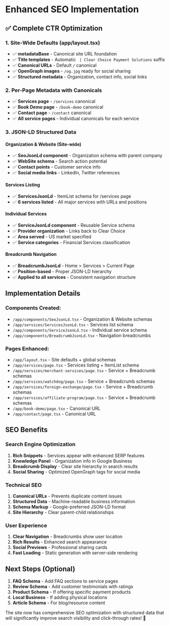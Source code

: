 # Enhanced SEO Implementation

## ✅ Complete CTR Optimization

### 1. Site-Wide Defaults (app/layout.tsx)
- ✅ **metadataBase** - Canonical site URL foundation
- ✅ **Title templates** - Automatic ` | Clear Choice Payment Solutions` suffix
- ✅ **Canonical URLs** - Default `/` canonical
- ✅ **OpenGraph images** - `/og.jpg` ready for social sharing
- ✅ **Structured metadata** - Organization, contact info, social links

### 2. Per-Page Metadata with Canonicals
- ✅ **Services page** - `/services` canonical
- ✅ **Book Demo page** - `/book-demo` canonical  
- ✅ **Contact page** - `/contact` canonical
- ✅ **All service pages** - Individual canonicals for each service

### 3. JSON-LD Structured Data

#### Organization & Website (Site-wide)
- ✅ **SeoJsonLd component** - Organization schema with parent company
- ✅ **WebSite schema** - Search action potential
- ✅ **Contact points** - Customer service info
- ✅ **Social media links** - LinkedIn, Twitter references

#### Services Listing 
- ✅ **ServicesJsonLd** - ItemList schema for /services page
- ✅ **6 services listed** - All major services with URLs and positions

#### Individual Services
- ✅ **ServiceJsonLd component** - Reusable Service schema
- ✅ **Provider organization** - Links back to Clear Choice
- ✅ **Area served** - US market specified
- ✅ **Service categories** - Financial Services classification

#### Breadcrumb Navigation
- ✅ **BreadcrumbJsonLd** - Home > Services > Current Page
- ✅ **Position-based** - Proper JSON-LD hierarchy
- ✅ **Applied to all services** - Consistent navigation structure

## Implementation Details

### Components Created:
- `/app/components/SeoJsonLd.tsx` - Organization & Website schemas
- `/app/services/ServicesJsonLd.tsx` - Services list schema  
- `/app/components/ServiceJsonLd.tsx` - Individual service schema
- `/app/components/BreadcrumbJsonLd.tsx` - Navigation breadcrumbs

### Pages Enhanced:
- `/app/layout.tsx` - Site defaults + global schemas
- `/app/services/page.tsx` - Services listing + ItemList schema
- `/app/services/merchant-services/page.tsx` - Service + Breadcrumb schemas
- `/app/services/watchdog/page.tsx` - Service + Breadcrumb schemas  
- `/app/services/foreign-exchange/page.tsx` - Service + Breadcrumb schemas
- `/app/services/affiliate-program/page.tsx` - Service + Breadcrumb schemas
- `/app/book-demo/page.tsx` - Canonical URL
- `/app/contact/page.tsx` - Canonical URL

## SEO Benefits

### Search Engine Optimization
1. **Rich Snippets** - Services appear with enhanced SERP features
2. **Knowledge Panel** - Organization info in Google Business 
3. **Breadcrumb Display** - Clear site hierarchy in search results
4. **Social Sharing** - Optimized OpenGraph tags for social media

### Technical SEO  
1. **Canonical URLs** - Prevents duplicate content issues
2. **Structured Data** - Machine-readable business information
3. **Schema Markup** - Google-preferred JSON-LD format
4. **Site Hierarchy** - Clear parent-child relationships

### User Experience
1. **Clear Navigation** - Breadcrumbs show user location
2. **Rich Results** - Enhanced search appearance
3. **Social Previews** - Professional sharing cards
4. **Fast Loading** - Static generation with server-side rendering

## Next Steps (Optional)

1. **FAQ Schema** - Add FAQ sections to service pages
2. **Review Schema** - Add customer testimonials with ratings
3. **Product Schema** - If offering specific payment products
4. **Local Business** - If adding physical locations
5. **Article Schema** - For blog/resource content

The site now has comprehensive SEO optimization with structured data that will significantly improve search visibility and click-through rates! 🚀

